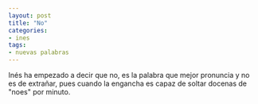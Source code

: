 ```yaml
---
layout: post
title: "No"
categories:
- ines
tags:
- nuevas palabras
---
```

Inés ha empezado a decir que no, es la palabra que mejor pronuncia y no es de extrañar, pues cuando la engancha es capaz de soltar docenas de "noes" por minuto.
